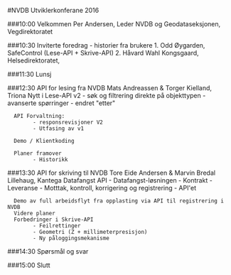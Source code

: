#NVDB Utviklerkonferane 2016

###10:00 Velkommen
      Per Andersen, Leder NVDB og Geodataseksjonen, Vegdirektoratet

###10:30 Inviterte foredrag - historier fra brukere
      1. Odd Øygarden, SafeControl (Lese-API + Skrive-API)
      2. Håvard Wahl Kongsgaard, Helsedirektoratet, 

###11:30 Lunsj

###12:30 API for lesing fra NVDB
      Mats Andreassen & Torger Kielland, Triona
      Nytt i Lese-API v2
            - søk og filtrering direkte på objekttypen
            - avanserte spørringer
            - endret "etter"

      API Forvaltning:
            - responsrevisjoner V2
            - Utfasing av v1
      
      Demo / Klientkoding
      
      Planer framover
            - Historikk

###13:30 API for skriving til NVDB
      Tore Eide Andersen & Marvin Bredal Lillehaug, Kantega
      Datafangst API
            - Datafangst-løsningen
                  - Kontrakt
                  - Leveranse
                  - Motttak, kontroll, korrigering og registrering
            - API'et 

      Demo av full arbeidsflyt fra opplasting via API til registrering i NVDB
      Videre planer
      Forbedringer i Skrive-API
            - Feilrettinger
            - Geometri (Z + millimeterpresisjon)
            - Ny påloggingsmekanisme

###14:30 Spørsmål og svar

###15:00 Slutt
